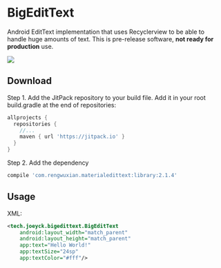 # BigEditText
Android EditText implementation that uses Recyclerview to be able to handle huge amounts of text. This is pre-release software,  **not ready for production** use.

[![](https://jitpack.io/v/s6joui/BigEditText.svg)](https://jitpack.io/#s6joui/BigEditText)

## Download
Step 1. Add the JitPack repository to your build file. Add it in your root build.gradle at the end of repositories:
```groovy
allprojects {
  repositories {
    //...
    maven { url 'https://jitpack.io' }
  }
}
```
Step 2. Add the dependency

```groovy
compile 'com.rengwuxian.materialedittext:library:2.1.4'
```
## Usage
XML:
```xml
<tech.joeyck.bigedittext.BigEditText
    android:layout_width="match_parent"
    android:layout_height="match_parent"
    app:text="Hello World!"
    app:textSize="24sp"
    app:textColor="#fff"/>
```
